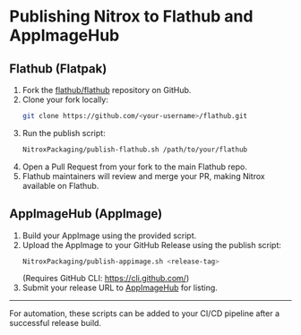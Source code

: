 # Publishing Nitrox to Flathub and AppImageHub

## Flathub (Flatpak)

1. Fork the [flathub/flathub](https://github.com/flathub/flathub) repository on GitHub.
2. Clone your fork locally:
   ```bash
   git clone https://github.com/<your-username>/flathub.git
   ```
3. Run the publish script:
   ```bash
   NitroxPackaging/publish-flathub.sh /path/to/your/flathub
   ```
4. Open a Pull Request from your fork to the main Flathub repo.
5. Flathub maintainers will review and merge your PR, making Nitrox available on Flathub.

## AppImageHub (AppImage)

1. Build your AppImage using the provided script.
2. Upload the AppImage to your GitHub Release using the publish script:
   ```bash
   NitroxPackaging/publish-appimage.sh <release-tag>
   ```
   (Requires GitHub CLI: https://cli.github.com/)
3. Submit your release URL to [AppImageHub](https://appimage.github.io/submit/) for listing.

---
For automation, these scripts can be added to your CI/CD pipeline after a successful release build.
